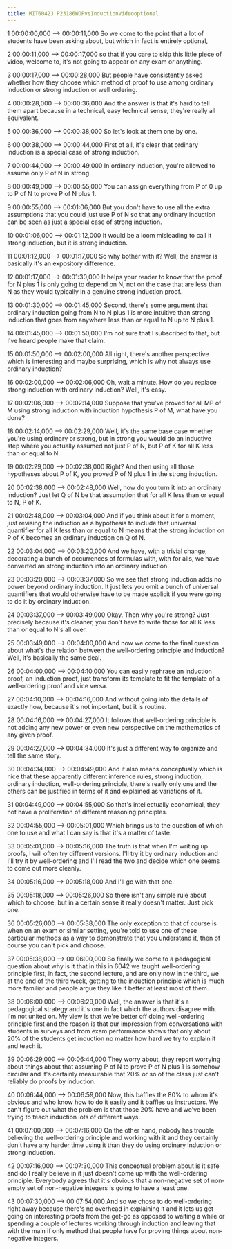 ```yaml
---
title: MIT6042J P23186WOPvsInductionVideooptional
---
```


1
00:00:00,000 --> 00:00:11,000
So we come to the point that a lot of students have been asking about, but which in fact is entirely optional,

2
00:00:11,000 --> 00:00:17,000
so that if you care to skip this little piece of video, welcome to, it's not going to appear on any exam or anything.

3
00:00:17,000 --> 00:00:28,000
But people have consistently asked whether how they choose which method of proof to use among ordinary induction or strong induction or well ordering.

4
00:00:28,000 --> 00:00:36,000
And the answer is that it's hard to tell them apart because in a technical, easy technical sense, they're really all equivalent.

5
00:00:36,000 --> 00:00:38,000
So let's look at them one by one.

6
00:00:38,000 --> 00:00:44,000
First of all, it's clear that ordinary induction is a special case of strong induction.

7
00:00:44,000 --> 00:00:49,000
In ordinary induction, you're allowed to assume only P of N in strong.

8
00:00:49,000 --> 00:00:55,000
You can assign everything from P of 0 up to P of N to prove P of N plus 1.

9
00:00:55,000 --> 00:01:06,000
But you don't have to use all the extra assumptions that you could just use P of N so that any ordinary induction can be seen as just a special case of strong induction.

10
00:01:06,000 --> 00:01:12,000
It would be a loom misleading to call it strong induction, but it is strong induction.

11
00:01:12,000 --> 00:01:17,000
So why bother with it? Well, the answer is basically it's an expository difference.

12
00:01:17,000 --> 00:01:30,000
It helps your reader to know that the proof for N plus 1 is only going to depend on N, not on the case that are less than N as they would typically in a genuine strong induction proof.

13
00:01:30,000 --> 00:01:45,000
Second, there's some argument that ordinary induction going from N to N plus 1 is more intuitive than strong induction that goes from anywhere less than or equal to N up to N plus 1.

14
00:01:45,000 --> 00:01:50,000
I'm not sure that I subscribed to that, but I've heard people make that claim.

15
00:01:50,000 --> 00:02:00,000
All right, there's another perspective which is interesting and maybe surprising, which is why not always use ordinary induction?

16
00:02:00,000 --> 00:02:06,000
Oh, wait a minute. How do you replace strong induction with ordinary induction? Well, it's easy.

17
00:02:06,000 --> 00:02:14,000
Suppose that you've proved for all MP of M using strong induction with induction hypothesis P of M, what have you done?

18
00:02:14,000 --> 00:02:29,000
Well, it's the same base case whether you're using ordinary or strong, but in strong you would do an inductive step where you actually assumed not just P of N, but P of K for all K less than or equal to N.

19
00:02:29,000 --> 00:02:38,000
Right? And then using all those hypotheses about P of K, you proved P of N plus 1 in the strong induction.

20
00:02:38,000 --> 00:02:48,000
Well, how do you turn it into an ordinary induction? Just let Q of N be that assumption that for all K less than or equal to N, P of K.

21
00:02:48,000 --> 00:03:04,000
And if you think about it for a moment, just revising the induction as a hypothesis to include that universal quantifier for all K less than or equal to N means that the strong induction on P of K becomes an ordinary induction on Q of N.

22
00:03:04,000 --> 00:03:20,000
And we have, with a trivial change, decorating a bunch of occurrences of formulas with, with for alls, we have converted an strong induction into an ordinary induction.

23
00:03:20,000 --> 00:03:37,000
So we see that strong induction adds no power beyond ordinary induction. It just lets you omit a bunch of universal quantifiers that would otherwise have to be made explicit if you were going to do it by ordinary induction.

24
00:03:37,000 --> 00:03:49,000
Okay. Then why you're strong? Just precisely because it's cleaner, you don't have to write those for all K less than or equal to N's all over.

25
00:03:49,000 --> 00:04:00,000
And now we come to the final question about what's the relation between the well-ordering principle and induction? Well, it's basically the same deal.

26
00:04:00,000 --> 00:04:10,000
You can easily rephrase an induction proof, an induction proof, just transform its template to fit the template of a well-ordering proof and vice versa.

27
00:04:10,000 --> 00:04:16,000
And without going into the details of exactly how, because it's not important, but it is routine.

28
00:04:16,000 --> 00:04:27,000
It follows that well-ordering principle is not adding any new power or even new perspective on the mathematics of any given proof.

29
00:04:27,000 --> 00:04:34,000
It's just a different way to organize and tell the same story.

30
00:04:34,000 --> 00:04:49,000
And it also means conceptually which is nice that these apparently different inference rules, strong induction, ordinary induction, well-ordering principle, there's really only one and the others can be justified in terms of it and explained as variations of it.

31
00:04:49,000 --> 00:04:55,000
So that's intellectually economical, they not have a proliferation of different reasoning principles.

32
00:04:55,000 --> 00:05:01,000
Which brings us to the question of which one to use and what I can say is that it's a matter of taste.

33
00:05:01,000 --> 00:05:16,000
The truth is that when I'm writing up proofs, I will often try different versions. I'll try it by ordinary induction and I'll try it by well-ordering and I'll read the two and decide which one seems to come out more cleanly.

34
00:05:16,000 --> 00:05:18,000
And I'll go with that one.

35
00:05:18,000 --> 00:05:26,000
So there isn't any simple rule about which to choose, but in a certain sense it really doesn't matter. Just pick one.

36
00:05:26,000 --> 00:05:38,000
The only exception to that of course is when on an exam or similar setting, you're told to use one of these particular methods as a way to demonstrate that you understand it, then of course you can't pick and choose.

37
00:05:38,000 --> 00:06:00,000
So finally we come to a pedagogical question about why is it that in this in 6042 we taught well-ordering principle first, in fact, the second lecture, and are only now in the third, we at the end of the third week, getting to the induction principle which is much more familiar and people argue they like it better at least most of them.

38
00:06:00,000 --> 00:06:29,000
Well, the answer is that it's a pedagogical strategy and it's one in fact which the authors disagree with. I'm not united on. My view is that we're better off doing well-ordering principle first and the reason is that our impression from conversations with students in surveys and from exam performance shows that only about 20% of the students get induction no matter how hard we try to explain it and teach it.

39
00:06:29,000 --> 00:06:44,000
They worry about, they report worrying about things about that assuming P of N to prove P of N plus 1 is somehow circular and it's certainly measurable that 20% or so of the class just can't reliably do proofs by induction.

40
00:06:44,000 --> 00:06:59,000
Now, this baffles the 80% to whom it's obvious and who know how to do it easily and it baffles us instructors. We can't figure out what the problem is that those 20% have and we've been trying to teach induction lots of different ways.

41
00:07:00,000 --> 00:07:16,000
On the other hand, nobody has trouble believing the well-ordering principle and working with it and they certainly don't have any harder time using it than they do using ordinary induction or strong induction.

42
00:07:16,000 --> 00:07:30,000
This conceptual problem about is it safe and do I really believe in it just doesn't come up with the well-ordering principle. Everybody agrees that it's obvious that a non-negative set of non-empty set of non-negative integers is going to have a least one.

43
00:07:30,000 --> 00:07:54,000
And so we chose to do well-ordering right away because there's no overhead in explaining it and it lets us get going on interesting proofs from the get-go as opposed to waiting a while or spending a couple of lectures working through induction and leaving that with the main if only method that people have for proving things about non-negative integers.

